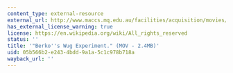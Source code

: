 ```yaml
---
content_type: external-resource
external_url: http://www.maccs.mq.edu.au/facilities/acquisition/movies/Berkosexp.mov
has_external_license_warning: true
license: https://en.wikipedia.org/wiki/All_rights_reserved
status: ''
title: '"Berko''s Wug Experiment." (MOV - 2.4MB)'
uid: 05b566b2-e243-4bdd-9a1a-5c1c978b718a
wayback_url: ''
---
```

